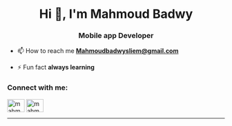 <h1 align="center">Hi 👋, I'm Mahmoud Badwy</h1>
<h3 align="center">Mobile app Developer</h3>

<!-- <p align="left"> <img src="https://komarev.com/ghpvc/?username=tharwatsamy&label=Profile%20views&color=0e75b6&style=flat" alt="tharwatsamy" /> </p> -->

- 📫 How to reach me **Mahmoudbadwysliem@gmail.com**

- ⚡ Fun fact **always learning**

<h3 align="left">Connect with me:</h3>
<p align="left">
<a href="https://www.linkedin.com/in/mahmoud-badwi/" target="blank"><img align="center" src="https://raw.githubusercontent.com/rahuldkjain/github-profile-readme-generator/master/src/images/icons/Social/linked-in-alt.svg" alt="mahmoud.badwy/" height="30" width="40" /></a>
<a href="https://www.facebook.com/mahmoud.badwy25" target="blank"><img align="center" src="https://raw.githubusercontent.com/rahuldkjain/github-profile-readme-generator/master/src/images/icons/Social/facebook.svg" alt="mahmoud.badwy25" height="30" width="40" /></a>

 

<hr></hr>
